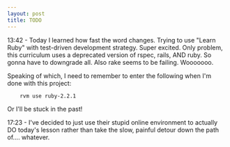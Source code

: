 ```yaml
---
layout: post
title: TODO
---
```


13:42 - Today I learned how fast the word changes.  Trying to use "Learn Ruby" with test-driven development strategy.  Super excited.  Only problem, this curriculum uses a deprecated version of rspec, rails, AND ruby.  So gonna have to downgrade all.  Also rake seems to be failing. Wooooooo.

Speaking of which, I need to remember to enter the following when I'm done with this project:

		rvm use ruby-2.2.1
		
Or I'll be stuck in the past!

17:23 - I've decided to just use their stupid online environment to actually DO today's lesson rather than take the slow, painful detour down the path of.... whatever.